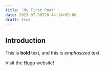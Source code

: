 ```yaml
---
title: 'My First Post'
date: 2023-07-30T20:44:14+09:00
draft: true
---
```


## Introduction

This is **bold** text, and this is _emphasized_ text.

Visit the [Hugo](https://gohugo.io) website!
